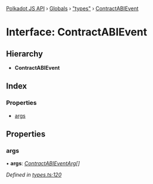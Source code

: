 [Polkadot JS API](../README.md) › [Globals](../globals.md) › ["types"](../modules/_types_.md) › [ContractABIEvent](_types_.contractabievent.md)

# Interface: ContractABIEvent

## Hierarchy

* **ContractABIEvent**

## Index

### Properties

* [args](_types_.contractabievent.md#args)

## Properties

###  args

• **args**: *[ContractABIEventArg](_types_.contractabieventarg.md)[]*

*Defined in [types.ts:120](https://github.com/polkadot-js/api/blob/453aacb669/packages/api-contract/src/types.ts#L120)*
